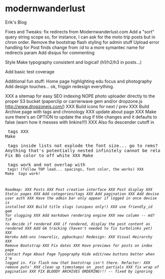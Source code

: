 modernwanderlust
================

Erik's Blog

Fixes and Tweaks:
fix redirects from Modernwanderlust.com
Add a "sort" query string scope so, for instance, I can ask for the moto trip posts but in chron order.
Remove the bootstrap flash styling for admin stuff
Upload
  error handling for Post finds
  change from :id to a more symantec name for redirects param
Add disqus for commenting

Style
  Make typography consistent and logical! (h1/h2/h3 in posts...)

Add basic test coverage

Additional fun stuff:
Home page highlighting edu focus and photography
Add design touches... ok, friggin redesign everything.

XXX a sitemap for easy SEO indexing
NOPE photo uploader directly to the proper S3 bucket (paperclip or carrierwave gem and/or dropzone.js http://www.dropzonejs.com/)
XXX Build icons for next / prev
XXX Build Archive page with tags and chronology
XXX update about page
XXX Make sure there's an OPTION to update the slug if title changes and it defaults to false (warn how it messes with linkins!!!)
XXX Also fix descender cutoff in <pre> tags
XXX Make <p> tags inside lists not explode the font size... go to rems?  Anything that's potentially nested infinitely cannot be relative!!!
XXX Fix BG color to off white
XXX Make <pre> tags work and not overlap with <code> tags! (follow TOP lead... spacings, font color, the works)
XXX Make <em> tags work!

Roadmap:
XXX Posts
XXX Post creation interface
XXX Post display
XXX Static pages
XXX Add categories/tags
XXX Add pagination
XXX Add devise user auth
  XXX Have the admin bar only appear if logged in once devise is installed
XXX Build title slugs (uniques only!)
  XXX use friendly_id gem for slugging
XXX Add markdown rendering engine
  XXX new column -- md? T/F to decide if rendered
  XXX if rendered, display the post content as rendered
XXX Add GA tracking (haven't needed to fix turbolinks yet)
XXX Heroku Add-ons (newrelic, pgbackups)
Redesign:
  XXX Visual Heirarchy
  XXX Remove Bootstrap
  XXX Fix dates
  XXX Have previews for posts on index page
  Contact Page
  About Page
  Typography
  Hide edit/new buttons better when I'm logged in.
  Fix flash now that bootstrap isn't there.
Refactor:
  XXX remove puts'
  XXX clean up timestamps on _post partials
  XXX fix wrap of pagination
  XXX FIX BLOODY ARCHIVES ORDERING!!! -- fixed by ignoring


















